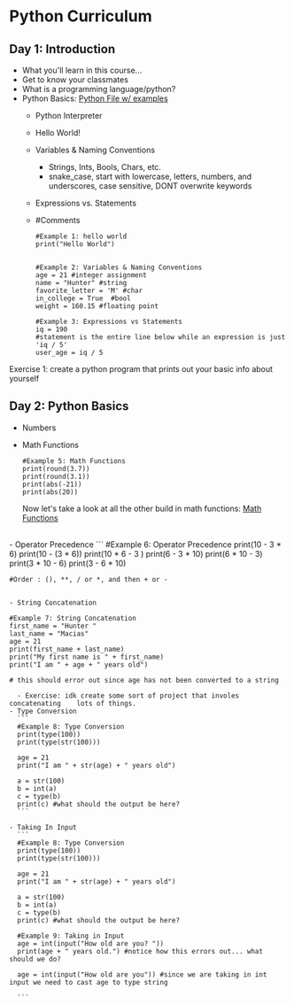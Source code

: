 # Python Curriculum 

## Day 1: Introduction 
- What you'll learn in this course...
- Get to know your classmates
- What is a programming language/python? 
- Python Basics: [Python File w/ examples](https://github.com/HunterMRocha/python-curriculum/blob/master/python_basics.py)
  - Python Interpreter 
  - Hello World! 
  - Variables & Naming Conventions
    - Strings, Ints, Bools, Chars, etc.
    - snake_case, start with lowercase, letters, numbers, and underscores, case sensitive, DONT overwrite keywords
  - Expressions vs. Statements 
  - #Comments
  
	```
	#Example 1: hello world 
	print("Hello World")


	#Example 2: Variables & Naming Conventions 
	age = 21 #integer assignment 
	name = "Hunter" #string 
	favorite_letter = 'M' #char 
	in_college = True  #bool
	weight = 160.15 #floating point

	#Example 3: Expressions vs Statements
	iq = 190 
	#statement is the entire line below while an expression is just 'iq / 5' 
	user_age = iq / 5

	```
Exercise 1: create a python program that prints out your basic info about yourself 


## Day 2: Python Basics
- Numbers
- Math Functions
  
	```
	#Example 5: Math Functions 
	print(round(3.7))
	print(round(3.1))
	print(abs(-21))
	print(abs(20))
	```
  Now let's take a look at all the other build in math functions: [Math Functions](https://www.programiz.com/python-programming/modules/math)
<br>
- Operator Precedence
  ```
	#Example 6: Operator Precedence 
	print(10 - 3 * 6)
	print(10 - (3 * 6))
	print(10 * 6 - 3 ) 
	print(6 - 3 * 10)
	print(6 * 10 - 3)
	print(3 * 10 - 6)
	print(3 - 6 * 10)

	#Order : (), **, / or *, and then + or -
  ```

- String Concatenation
  ```
	#Example 7: String Concatenation 
	first_name = "Hunter "
	last_name = "Macias"
	age = 21
	print(first_name + last_name)
	print("My first name is " + first_name)
	print("I am " + age + " years old")

	# this should error out since age has not been converted to a string
  ```
  	- Exercise: idk create some sort of project that involes concatenating 	  lots of things.
- Type Conversion 
    ```
	#Example 8: Type Conversion
	print(type(100))
	print(type(str(100)))

	age = 21
	print("I am " + str(age) + " years old")

	a = str(100)
	b = int(a)
	c = type(b)
	print(c) #what should the output be here? 
	```

- Taking In Input
	```
	#Example 8: Type Conversion
	print(type(100))
	print(type(str(100)))

	age = 21
	print("I am " + str(age) + " years old")

	a = str(100)
	b = int(a)
	c = type(b)
	print(c) #what should the output be here? 

	#Example 9: Taking in Input
	age = int(input("How old are you? "))
	print(age + " years old.") #notice how this errors out... what should we do? 

	age = int(input("How old are you")) #since we are taking in int input we need to cast age to type string

	```